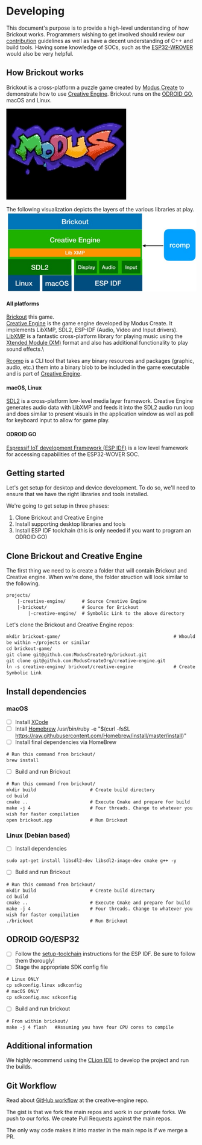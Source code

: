 
# Developing
This document's purpose is to provide a high-level understanding of how Brickout works. Programmers wishing to get involved should review our [contribution](./CONTRIBUTING.md) guidelines as well as have a decent understanding of C++ and build tools. Having some knowledge of SOCs, such as the [ESP32-WROVER](https://docs.espressif.com/projects/esp-idf/en/latest/get-started/get-started-wrover-kit.html) would also be very helpful. 

## How Brickout works
Brickout is a cross-platform a puzzle game created by [Modus Create](https://moduscreate.com) to demonstrate how to use [Creative Engine](https://github.com/ModusCreateOrg/creative-engine). Brickout runs on the [ODROID GO](https://www.hardkernel.com/shop/odroid-go/), macOS and Linux. 

![brickout-gameplay.gif](./readme-images/brickout-gameplay.gif)

The following visualization depicts the layers of the various libraries at play.
![brickout-block-diagram](./readme-images/brickout-block-diagram.jpg)

#### All platforms
[Brickout](https://github.com/moduscreateorg/brickout) this game.\
[Creative Engine](https://github.com/ModusCreateOrg/creative-engine) is the game engine developed by Modus Create. It implements LibXMP, SDL2, ESP-IDF (Audio, Video and Input drivers).\
[LibXMP](http://xmp.sourceforge.net/) is a fantastic cross-platform library for playing music using the [Xtended Module (XM)](https://en.wikipedia.org/wiki/XM_(file_format)) format and also has additional functionality to play sound effects.\
 
[Rcomp](https://github.com/ModusCreateOrg/creative-engine/blob/master/tools/rcomp.cpp) is a CLI tool that takes any binary resources and packages  (graphic, audio, etc.) them into a binary blob to be included in the game executable and is part of [Creative Engine](https://github.com/ModusCreateOrg/creative-engine).

#### macOS, Linux
[SDL2](https://www.libsdl.org/download-2) is a cross-platform low-level media layer framework. Creative Engine generates audio data with LibXMP and feeds it into the SDL2 audio run loop and does similar to present visuals in the application window as well as poll for keyboard input to allow for game play.

#### ODROID GO
[Espressif IoT development Framework (ESP IDF)](https://github.com/espressif/esp-idf) is a low level framework for accessing capabilities of the ESP32-WOVER SOC.


## Getting started
Let's get setup for desktop and device development. To do so, we'll need to ensure that we have the right libraries and tools installed.

We're going to get setup in three phases:
1. Clone Brickout and Creative Engine
2. Install supporting desktop libraries and tools
3. Install ESP IDF toolchain (this is only needed if you want to program an ODROID GO)

## Clone Brickout and Creative Engine
The first thing we need to is create a folder that will contain Brickout and Creative engine. When we're done, the folder struction will look similar to the following.

    projects/
        |-creative-engine/      # Source Creative Engine
        |-brickout/             # Source for Brickout
            |-creative-engine/  # Symbolic Link to the above directory

Let's clone the Brickout and Creative Engine repos:

    mkdir brickout-game/                                          # Whould be within ~/projects or similar
    cd brickout-game/
    git clone git@github.com:ModusCreateOrg/brickout.git
    git clone git@github.com:ModusCreateOrg/creative-engine.git
    ln -s creative-engine/ brickout/creative-engine               # Create Symbolic Link
   
## Install dependencies

### macOS
- [ ] Install [XCode](https://developer.apple.com/xcode/)
- [ ] Intall [Homebrew](https://brew.sh) 
    /usr/bin/ruby -e "$(curl -fsSL https://raw.githubusercontent.com/Homebrew/install/master/install)"
- [ ] Install final dependencies via HomeBrew
```    
# Run this command from brickout/
brew install
```
- [ ] Build and run Brickout
```    
# Run this command from brickout/
mkdir build                    # Create build directory
cd build                       
cmake ..                       # Execute Cmake and prepare for build
make -j 4                      # Four threads. Change to whatever you wish for faster compilation
open brickout.app              # Run Brickout
```

### Linux (Debian based)
- [ ] Install dependencies
```
sudo apt-get install libsdl2-dev libsdl2-image-dev cmake g++ -y
```
- [ ] Build and run Brickout
```    
# Run this command from brickout/
mkdir build                    # Create build directory
cd build                       
cmake ..                       # Execute Cmake and prepare for build
make -j 4                      # Four threads. Change to whatever you wish for faster compilation
./brickout                     # Run Brickout
```

## ODROID GO/ESP32
- [ ] Follow the [setup-toolchain](https://docs.espressif.com/projects/esp-idf/en/stable/get-started/#setup-toolchain) instructions for the ESP IDF. Be sure to follow them thorougly! 
- [ ] Stage the appropriate SDK config file
```
# Linux ONLY
cp sdkconfig.linux sdkconfig
# macOS ONLY
cp sdkconfig.mac sdkconfig
```
- [ ] Build and run brickout 
```
# From within brickout/
make -j 4 flash   #Assuming you have four CPU cores to compile
```

## Additional information
We highly recommend using the [CLion IDE](https://www.jetbrains.com/clion/) to develop the project and run the builds.


## Git Workflow
Read about [GitHub workflow](https://github.com/ModusCreateOrg/creative-engine) at the creative-engine repo.

The gist is that we fork the main repos and work in our private forks.  We push to our forks.  We create Pull Requests against the main repos.

The only way code makes it into master in the main repo is if we merge a PR.
